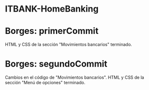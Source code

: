 # ITBANK-HomeBanking
# Borges: primerCommit
HTML y CSS de la sección "Movimientos bancarios" terminado.
# Borges: segundoCommit
Cambios en el código de "Movimientos bancarios".
HTML y CSS de la sección "Menú de opciones" terminado.
